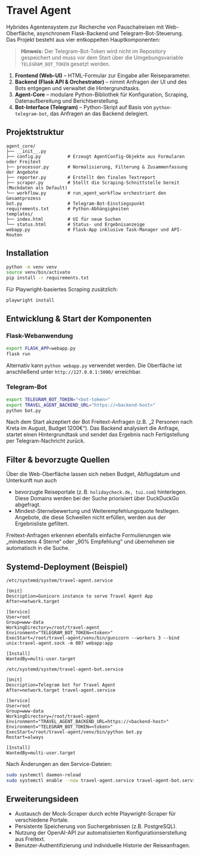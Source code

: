 # Travel Agent

Hybrides Agentensystem zur Recherche von Pauschalreisen mit Web-Oberfläche, asynchronem Flask-Backend
und Telegram-Bot-Steuerung. Das Projekt besteht aus vier entkoppelten Hauptkomponenten:

> **Hinweis:** Der Telegram-Bot-Token wird nicht im Repository gespeichert und muss vor dem Start über die
> Umgebungsvariable `TELEGRAM_BOT_TOKEN` gesetzt werden.

1. **Frontend (Web-UI)** – HTML-Formular zur Eingabe aller Reiseparameter.
2. **Backend (Flask API & Orchestrator)** – nimmt Anfragen der UI und des Bots entgegen und verwaltet
die Hintergrundtasks.
3. **Agent-Core** – modulare Python-Bibliothek für Konfiguration, Scraping, Datenaufbereitung und
   Berichtserstellung.
4. **Bot-Interface (Telegram)** – Python-Skript auf Basis von `python-telegram-bot`, das Anfragen an das Backend delegiert.

## Projektstruktur

```
agent_core/
├── __init__.py
├── config.py          # Erzeugt AgentConfig-Objekte aus Formularen oder Freitext
├── processor.py       # Normalisierung, Filterung & Zusammenfassung der Angebote
├── reporter.py        # Erstellt den finalen Textreport
├── scraper.py         # Stellt die Scraping-Schnittstelle bereit (Mockdaten als Default)
└── workflow.py        # run_agent_workflow orchestriert den Gesamtprozess
bot.py                 # Telegram-Bot-Einstiegspunkt
requirements.txt       # Python-Abhängigkeiten
templates/
├── index.html         # UI für neue Suchen
└── status.html        # Status- und Ergebnisanzeige
webapp.py              # Flask-App inklusive Task-Manager und API-Routen
```

## Installation

```bash
python -m venv venv
source venv/bin/activate
pip install -r requirements.txt
```

Für Playwright-basiertes Scraping zusätzlich:

```bash
playwright install
```

## Entwicklung & Start der Komponenten

### Flask-Webanwendung

```bash
export FLASK_APP=webapp.py
flask run
```

Alternativ kann `python webapp.py` verwendet werden. Die Oberfläche ist anschließend unter
`http://127.0.0.1:5000/` erreichbar.

### Telegram-Bot

```bash
export TELEGRAM_BOT_TOKEN="<bot-token>"
export TRAVEL_AGENT_BACKEND_URL="https://<backend-host>"
python bot.py
```

Nach dem Start akzeptiert der Bot Freitext-Anfragen (z.B. „2 Personen nach Kreta im August, Budget 1200€“).
Das Backend analysiert die Anfrage, startet einen Hintergrundtask und sendet das Ergebnis nach Fertigstellung
per Telegram-Nachricht zurück.

## Filter & bevorzugte Quellen

Über die Web-Oberfläche lassen sich neben Budget, Abflugdatum und Unterkunft nun auch

* bevorzugte Reiseportale (z. B. `holidaycheck.de, tui.com`) hinterlegen. Diese Domains werden bei der Suche
  priorisiert über DuckDuckGo abgefragt.
* Mindest-Sternebewertung und Weiterempfehlungsquote festlegen. Angebote, die diese Schwellen nicht erfüllen,
  werden aus der Ergebnisliste gefiltert.

Freitext-Anfragen erkennen ebenfalls einfache Formulierungen wie „mindestens 4 Sterne“ oder „90% Empfehlung“
und übernehmen sie automatisch in die Suche.

## Systemd-Deployment (Beispiel)

`/etc/systemd/system/travel-agent.service`

```
[Unit]
Description=Gunicorn instance to serve Travel Agent App
After=network.target

[Service]
User=root
Group=www-data
WorkingDirectory=/root/travel-agent
Environment="TELEGRAM_BOT_TOKEN=<token>"
ExecStart=/root/travel-agent/venv/bin/gunicorn --workers 3 --bind unix:travel-agent.sock -m 007 webapp:app

[Install]
WantedBy=multi-user.target
```

`/etc/systemd/system/travel-agent-bot.service`

```
[Unit]
Description=Telegram bot for Travel Agent
After=network.target travel-agent.service

[Service]
User=root
Group=www-data
WorkingDirectory=/root/travel-agent
Environment="TRAVEL_AGENT_BACKEND_URL=https://<backend-host>"
Environment="TELEGRAM_BOT_TOKEN=<token>"
ExecStart=/root/travel-agent/venv/bin/python bot.py
Restart=always

[Install]
WantedBy=multi-user.target
```

Nach Änderungen an den Service-Dateien:

```bash
sudo systemctl daemon-reload
sudo systemctl enable --now travel-agent.service travel-agent-bot.service
```

## Erweiterungsideen

* Austausch der Mock-Scraper durch echte Playwright-Scraper für verschiedene Portale.
* Persistente Speicherung von Suchergebnissen (z.B. PostgreSQL).
* Nutzung der OpenAI-API zur automatisierten Konfigurationserstellung aus Freitext.
* Benutzer-Authentifizierung und individuelle Historie der Reiseanfragen.
